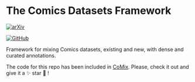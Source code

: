 # The Comics Datasets Framework

[![arXiv](https://img.shields.io/badge/arXiv-2407.03540-b31b1b.svg)](https://arxiv.org/abs/2407.03540)

[![GitHub](https://img.shields.io/badge/github-%23121011.svg?style=for-the-badge&logo=github&logoColor=white)](https://github.com/emanuelevivoli/CoMix)

Framework for mixing Comics datasets, existing and new, with dense and curated annotations.

The code for this repo has been included in [CoMix](https://github.com/emanuelevivoli/CoMix). 
Please, check it out and give it a ✨ star 🌟 !
